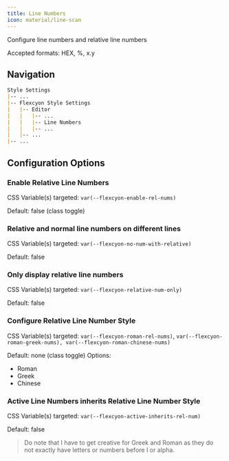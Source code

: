 ```yaml
---
title: Line Numbers
icon: material/line-scan
---
```


Configure line numbers and relative line numbers

Accepted formats: HEX, %, x.y

## Navigation

```md
Style Settings
|-- ...
|-- Flexcyon Style Settings
|   |-- Editor
|   |   |-- ...
|   |   |-- Line Numbers
|   |   |-- ...
|   |-- ...
|-- ...
```

## Configuration Options

### Enable Relative Line Numbers

CSS Variable(s) targeted: `var(--flexcyon-enable-rel-nums)`

Default: false (class toggle)

### Relative and normal line numbers on different lines

CSS Variable(s) targeted: `var(--flexcyon-no-num-with-relative)`

Default: false

### Only display relative line numbers

CSS Variable(s) targeted: `var(--flexcyon-relative-num-only)`

Default: false

### Configure Relative Line Number Style

CSS Variable(s) targeted: `var(--flexcyon-roman-rel-nums)`,
`var(--flexcyon-roman-greek-nums), var(--flexcyon-roman-chinese-nums)`

Default: none (class toggle)
Options:

- Roman
- Greek
- Chinese

### Active Line Numbers inherits Relative Line Number Style

CSS Variable(s) targeted: `var(--flexcyon-active-inherits-rel-num)`

Default: false

> Do note that I have to get creative for Greek and Roman as they do not
> exactly have letters or numbers before I or alpha.
